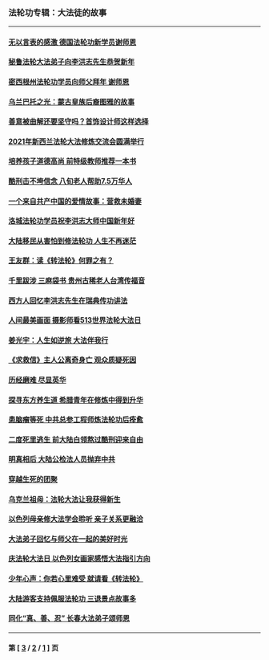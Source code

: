 ### 法轮功专辑：大法徒的故事
---
#### [无以言表的感激 德国法轮功新学员谢师恩](../../pages/nf1147481/n13543790.md?03310430) 
#### [秘鲁法轮大法弟子向李洪志先生恭贺新年](../../pages/nf1147481/n13540182.md?03310430) 
#### [密西根州法轮功学员向师父拜年 谢师恩](../../pages/nf1147481/n13538183.md?03310430) 
#### [乌兰巴托之光：蒙古皇族后裔图雅的故事](../../pages/nf1147481/n13155759.md?03310430) 
#### [善意被曲解还要坚守吗？首饰设计师这样选择](../../pages/nf1147481/n13077575.md?03310430) 
#### [2021年新西兰法轮大法修炼交流会圆满举行](../../pages/nf1147481/n13033149.md?03310430) 
#### [培养孩子道德高尚 前特级教师推荐一本书](../../pages/nf1147481/n12938640.md?03310430) 
#### [酷刑击不垮信念 八旬老人帮助7.5万华人](../../pages/nf1147481/n12880712.md?03310430) 
#### [一个来自共产中国的爱情故事：营救未婚妻](../../pages/nf1147481/n12778386.md?03310430) 
#### [洛城法轮功学员祝李洪志大师中国新年好](../../pages/nf1147481/n12724685.md?03310430) 
#### [大陆移民从害怕到修法轮功 人生不再迷茫](../../pages/nf1147481/n12414325.md?03310430) 
#### [王友群：读《转法轮》何罪之有？](../../pages/nf1147481/n12408647.md?03310430) 
#### [千里跋涉 三麻袋书 贵州古稀老人台湾传福音](../../pages/nf1147481/n12198750.md?03310430) 
#### [西方人回忆李洪志先生在瑞典传功讲法](../../pages/nf1147481/n12099607.md?03310430) 
#### [人间最美画面 摄影师看513世界法轮大法日](../../pages/nf1147481/n12094118.md?03310430) 
#### [姜光宇：人生如逆旅 大法伴我行](../../pages/nf1147481/n12088664.md?03310430) 
#### [《求救信》主人公离奇身亡 观众质疑死因](../../pages/nf1147481/n11845215.md?03310430) 
#### [历经磨难 尽显英华](../../pages/nf1147481/n11723297.md?03310430) 
#### [探寻东方养生道 希腊青年在修炼中得到升华](../../pages/nf1147481/n11494502.md?03310430) 
#### [患脑瘤等死 中共总参工程师炼法轮功后痊愈](../../pages/nf1147481/n11466682.md?03310430) 
#### [二度死里逃生 前大陆白领熬过酷刑迎来自由](../../pages/nf1147481/n11368594.md?03310430) 
#### [明真相后 大陆公检法人员抛弃中共](../../pages/nf1147481/n11358618.md?03310430) 
#### [穿越生死的团聚](../../pages/nf1147481/n11258922.md?03310430) 
#### [乌克兰祖母：法轮大法让我获得新生](../../pages/nf1147481/n11269457.md?03310430) 
#### [以色列母亲修大法学会聆听 亲子关系更融洽](../../pages/nf1147481/n11268195.md?03310430) 
#### [大法弟子回忆与师父在一起的美好时光](../../pages/nf1147481/n11267759.md?03310430) 
#### [庆法轮大法日 以色列女画家感悟大法指引方向](../../pages/nf1147481/n11267735.md?03310430) 
#### [少年心声：你若心里难受 就请看《转法轮》](../../pages/nf1147481/n11267496.md?03310430) 
#### [大陆游客支持佩服法轮功 三退景点故事多](../../pages/nf1147481/n11267378.md?03310430) 
#### [同化“真、善、忍” 长春大法弟子颂师恩](../../pages/nf1147481/n11266497.md?03310430) 

---
#### 第 [ [3](./3.md?03310430) / [2](./2.md?03310430) / [1](./1.md?03310430) ] 页
